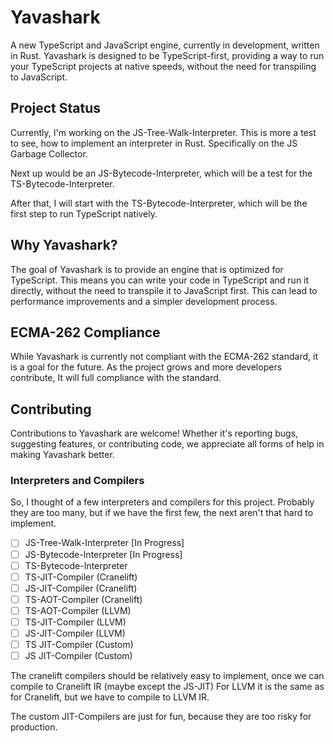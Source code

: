 # Yavashark

A new TypeScript and JavaScript engine, currently in development, written in Rust. Yavashark is designed to be
TypeScript-first, providing a way to run your TypeScript projects at native speeds, without the need for transpiling to
JavaScript.

## Project Status

Currently, I'm working on the JS-Tree-Walk-Interpreter. This is more a test to see, how to implement an interpreter in
Rust.
Specifically on the JS Garbage Collector.

Next up would be an JS-Bytecode-Interpreter, which will be a test for the TS-Bytecode-Interpreter.

After that, I will start with the TS-Bytecode-Interpreter, which will be the first step to run TypeScript natively.

## Why Yavashark?

The goal of Yavashark is to provide an engine that is optimized for TypeScript. This means you can write your code in
TypeScript and run it directly, without the need to transpile it to JavaScript first. This can lead to performance
improvements and a simpler development process.

## ECMA-262 Compliance

While Yavashark is currently not compliant with the ECMA-262 standard, it is a goal for the future. As the project grows
and more developers contribute, It will full compliance with the standard.

## Contributing

Contributions to Yavashark are welcome! Whether it's reporting bugs, suggesting features, or contributing code, we
appreciate all forms of help in making Yavashark better.

### Interpreters and Compilers

So, I thought of a few interpreters and compilers for this project. Probably they are too many, but if we have the first
few, the next aren't that hard to implement.

- [ ] JS-Tree-Walk-Interpreter [In Progress]
- [ ] JS-Bytecode-Interpreter  [In Progress]
- [ ] TS-Bytecode-Interpreter
- [ ] TS-JIT-Compiler (Cranelift)
- [ ] JS-JIT-Compiler (Cranelift)
- [ ] TS-AOT-Compiler (Cranelift)
- [ ] TS-AOT-Compiler (LLVM)
- [ ] TS-JIT-Compiler (LLVM)
- [ ] JS-JIT-Compiler (LLVM)
- [ ] TS JIT-Compiler (Custom)
- [ ] JS JIT-Compiler (Custom)

The cranelift compilers should be relatively easy to implement, once we can compile to Cranelift IR (maybe except the
JS-JIT)
For LLVM it is the same as for Cranelift, but we have to compile to LLVM IR.

The custom JIT-Compilers are just for fun, because they are too risky for production.